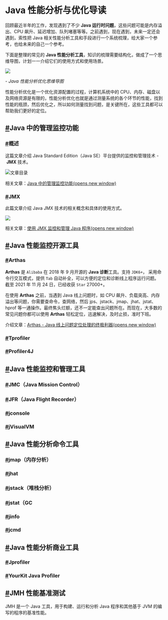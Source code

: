 # Java 性能分析与优化导读





回顾最近半年的工作，发现遇到了不少 **Java 运行时问题**，这些问题可能是内存溢出、CPU 飙升、延迟增加、队列堵塞等等。之前遇到，现在遇到，未来一定还会遇到，索性把 Java 相关性能分析工具和手段进行一个系统梳理，给大家一个参考，也给未来的自己一个参考。

下面是整理的常见的 **Java 性能分析工具**，知识的梳理需要结构化，做成了一个思维导图，计划一一介绍它们的使用方式和使用场景。

![](https://wdbyte-img.oss-cn-hangzhou.aliyuncs.com/git/2021/20211127215041.png)

- *Java 性能分析优化思维导图*

性能分析优化是一个优化资源配置的过程，计算机系统中的 CPU、内存、磁盘以及网络资源是有限的，性能分析优化也就是通过测量系统的各个环节的性能，找到性能的瓶颈，然后优化之，所以如何测量找到问题，是关键所在，这些工具都可以帮助我们更好的定位。

## [#](https://www.wdbyte.com/java/performance.html#java-%E4%B8%AD%E7%9A%84%E7%AE%A1%E7%90%86%E7%9B%91%E6%8E%A7%E5%8A%9F%E8%83%BD)Java 中的管理监控功能

### [#](https://www.wdbyte.com/java/performance.html#%E6%A6%82%E8%BF%B0)概述

这篇文章介绍 Java Standard Edition（Java SE）平台提供的监控和管理技术 - **JMX** 技术。

![文章目录](https://wdbyte-img.oss-cn-hangzhou.aliyuncs.com/git/2021/20211127214201.png)

相关文章：[Java 中的管理监控功能(opens new window)](https://www.wdbyte.com/java/monitoring.html)

### [#](https://www.wdbyte.com/java/performance.html#jmx)JMX

此篇文章介绍 Java JMX 技术的相关概念和具体的使用方式。

![](https://wdbyte-img.oss-cn-hangzhou.aliyuncs.com/git/2021/20211204223343.png)

相关文章：[使用 JMX 监控和管理 Java 程序(opens new window)](https://www.wdbyte.com/java/jmx.html)

## [#](https://www.wdbyte.com/java/performance.html#java-%E6%80%A7%E8%83%BD%E7%9B%91%E6%8E%A7%E5%BC%80%E6%BA%90%E5%B7%A5%E5%85%B7)Java 性能监控开源工具

### [#](https://www.wdbyte.com/java/performance.html#arthas)Arthas

**Arthas** 是 `Alibaba` 在 2018 年 9 月开源的 **Java 诊断**工具。支持 `JDK6+`， 采用命令行交互模式，提供 `Tab` 自动补全，可以方便的定位和诊断线上程序运行问题。截至 2021 年 11 月 24 日，已经收获 `Star` 27000+。

在使用 **Arthas** 之前，当遇到 Java 线上问题时，如 CPU 飙升、负载突高、内存溢出等问题，你需要查命令，查网络，然后 jps、jstack、jmap、jhat、jstat、hprof 等一通操作。最终焦头烂额，还不一定能查出问题所在。而现在，大多数的常见问题你都可以使用 **Arthas** 轻松定位，迅速解决，及时止损，准时下班。

介绍文章：[Arthas - Java 线上问题定位处理的终极利器(opens new window)](https://www.wdbyte.com/2019/11/arthas/)

### [#](https://www.wdbyte.com/java/performance.html#tprofiler)Tprofiler

### [#](https://www.wdbyte.com/java/performance.html#profiler4j)Profiler4J

## [#](https://www.wdbyte.com/java/performance.html#java-%E6%80%A7%E8%83%BD%E7%9B%91%E6%8E%A7%E5%92%8C%E7%AE%A1%E7%90%86%E5%B7%A5%E5%85%B7)Java 性能监控和管理工具

### [#](https://www.wdbyte.com/java/performance.html#jmc-java-mission-control)JMC（Java Mission Control）

### [#](https://www.wdbyte.com/java/performance.html#jfr-java-flight-recorder)JFR（Java Flight Recorder）

### [#](https://www.wdbyte.com/java/performance.html#jconsole)jconsole

### [#](https://www.wdbyte.com/java/performance.html#jvisualvm)jVisualVM

## [#](https://www.wdbyte.com/java/performance.html#java-%E6%80%A7%E8%83%BD%E5%88%86%E6%9E%90%E5%91%BD%E4%BB%A4%E5%B7%A5%E5%85%B7)Java 性能分析命令工具

### [#](https://www.wdbyte.com/java/performance.html#jmap-%E5%86%85%E5%AD%98%E5%88%86%E6%9E%90)jmap（内存分析）

### [#](https://www.wdbyte.com/java/performance.html#jhat)jhat

### [#](https://www.wdbyte.com/java/performance.html#jstack-%E5%A0%86%E6%A0%88%E5%88%86%E6%9E%90)jstack（堆栈分析）

### [#](https://www.wdbyte.com/java/performance.html#jstat-gc)jstat（GC

### [#](https://www.wdbyte.com/java/performance.html#jinfo)jinfo

### [#](https://www.wdbyte.com/java/performance.html#jcmd)jcmd

## [#](https://www.wdbyte.com/java/performance.html#java-%E6%80%A7%E8%83%BD%E5%88%86%E6%9E%90%E5%95%86%E4%B8%9A%E5%B7%A5%E5%85%B7)Java 性能分析商业工具

### [#](https://www.wdbyte.com/java/performance.html#jprofiler)Jprofiler

### [#](https://www.wdbyte.com/java/performance.html#yourkit-java-profiler)YourKit Java Profiler

## [#](https://www.wdbyte.com/java/performance.html#jmh-%E6%80%A7%E8%83%BD%E5%9F%BA%E5%87%86%E6%B5%8B%E8%AF%95)JMH 性能基准测试

JMH 是一个 Java 工具，用于构建、运行和分析 Java 程序和其他基于 JVM 的编写的程序的基准性能。
